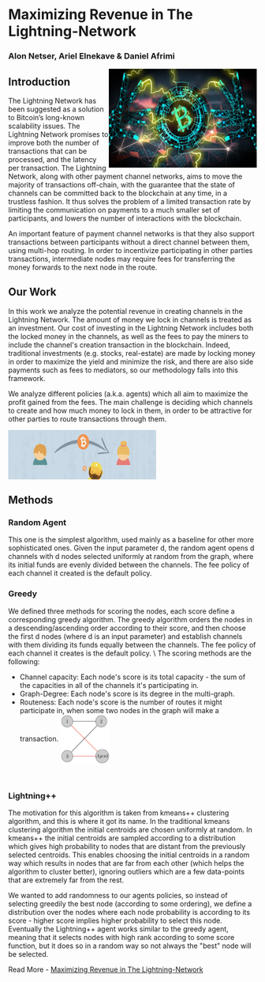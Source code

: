 # Maximizing Revenue in The Lightning-Network
### Alon Netser, Ariel Elnekave & Daniel Afrimi

<img align="right" width="300" height="200" src="https://github.com/AlonNT/lightning-project/blob/master/Paper/images/lightning.jpg">

## Introduction

The Lightning Network has been suggested as a solution to Bitcoin’s long-known scalability issues. The Lightning Network promises to improve both the number of transactions that can be processed, and the latency per transaction. The Lightning Network, along with other payment channel networks, aims to move the majority of transactions off-chain, with the guarantee that the state of channels can be committed back to the blockchain at any time, in a trustless fashion. It thus solves the problem of a limited transaction rate by limiting the communication on payments to a much smaller set of participants, and lowers the number of interactions with the blockchain.

An important feature of payment channel networks is that they also support transactions between participants without a direct channel between them, using multi-hop routing. In order to incentivize participating in other parties transactions, intermediate nodes may require fees for transferring the money forwards to the next node in the route. 

## Our Work
In this work we analyze the potential revenue in creating channels in the Lightning Network. The amount of money we lock in channels is treated as an investment. Our cost of investing in the Lightning Network includes both the locked money in the channels, as well as the fees to pay the miners to include the channel's creation transaction in the blockchain. Indeed, traditional investments (e.g. stocks, real-estate) are made by locking money in order to maximize the yield and minimize the risk, and there are also side payments such as fees to mediators, so our methodology falls into this framework.

We analyze different policies (a.k.a. agents) which all aim to maximize the profit gained from the fees. The main challenge is deciding which channels to create and how much money to lock in them, in order to be attractive for other parties to route transactions through them.

<img align="center" width="300" height="100" src="https://github.com/AlonNT/lightning-project/blob/master/Paper/images/miners_fee.jpeg">
<br />

## Methods

### Random Agent

This one is the simplest algorithm, used mainly as a baseline for other more sophisticated ones. Given the input parameter d, the random agent opens d channels with d nodes selected uniformly at random from the graph, where its initial funds are evenly divided between the channels. The fee policy of each channel it created is the default policy.

### Greedy

We defined three methods for scoring the nodes, each score define a corresponding greedy algorithm. The greedy algorithm orders the nodes in a descending/ascending order according to their score, and then choose the first d nodes (where d is an input parameter) and establish channels with them dividing its funds equally between the channels. The fee policy of each channel it creates is the default policy. \\
The scoring methods are the following:

- Channel capacity: 
Each node's score is its total capacity - the sum of the capacities in all of the channels it's participating in.
- Graph-Degree: 
Each node's score is its degree in the multi-graph.
- Routeness:
Each node's score is the number of routes it might participate in, when some two nodes in the graph will make a transaction. <img align="center" width="100" height="100" src="https://github.com/AlonNT/lightning-project/blob/master/Paper/images/routeness.png">
<br />

### Lightning++

The motivation for this algorithm is taken from kmeans++ clustering algorithm, and this is where it got its name. In the traditional kmeans clustering algorithm the initial centroids are chosen uniformly at random. In kmeans++ the initial centroids are sampled according to a distribution which gives high probability to nodes that are distant from the previously selected centroids. This enables choosing the initial centroids in a random way which results in nodes that are far from each other (which helps the algorithm to cluster better), ignoring outliers which are a few data-points that are extremely far from the rest.

We wanted to add randomness to our agents policies, so instead of selecting greedily the best node (according to some ordering), we define a distribution over the nodes where each node probability is according to its score - higher score implies higher probability to select this node. Eventually the Lightning++ agent works similar to the greedy agent, meaning that it selects nodes with high rank according to some score function, but it does so in a random way so not always the "best" node will be selected.



Read More - [Maximizing Revenue in The Lightning-Network](https://github.com/AlonNT/lightning-project/blob/master/Paper/paper.pdf)
